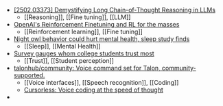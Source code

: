 - [[2502.03373] Demystifying Long Chain-of-Thought Reasoning in LLMs](https://arxiv.org/abs/2502.03373)
	- [[Reasoning]], [[Fine tuning]], [[LLM]]
- [OpenAI's Reinforcement Finetuning and RL for the masses](https://www.interconnects.ai/p/openais-reinforcement-finetuning?r=ez7et&triedRedirect=true)
	- [[Reinforcement learning]], [[Fine tuning]]
- [Night owl behavior could hurt mental health, sleep study finds](https://med.stanford.edu/news/all-news/2024/05/night-owl-behavior-could-hurt-mental-health--sleep-study-finds.html)
	- [[Sleep]], [[Mental Health]]
- [Survey gauges whom college students trust most](https://www.insidehighered.com/news/student-success/college-experience/2025/01/29/survey-gauges-whom-college-students-trust-most?trk=feed_main-feed-card_feed-article-content)
	- [[Trust]], [[Student perception]]
- [talonhub/community: Voice command set for Talon, community-supported.](https://github.com/talonhub/community)
	- [[Voice interfaces]], [[Speech recognition]], [[Coding]]
	- [Cursorless: Voice coding at the speed of thought](https://www.cursorless.org/)
-